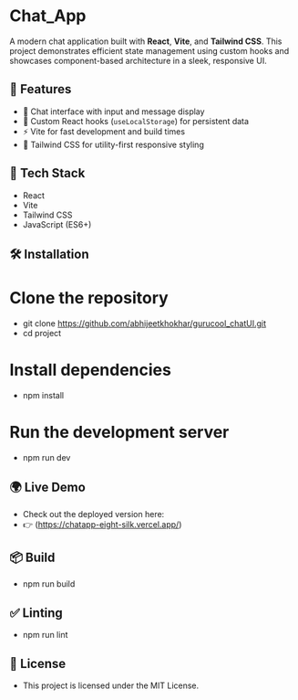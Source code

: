 # Chat_App

A modern chat application built with **React**, **Vite**, and **Tailwind CSS**. This project demonstrates efficient state management using custom hooks and showcases component-based architecture in a sleek, responsive UI.

## 🚀 Features
- 💬 Chat interface with input and message display
- 🧠 Custom React hooks (`useLocalStorage`) for persistent data
- ⚡ Vite for fast development and build times
- 🎨 Tailwind CSS for utility-first responsive styling

## 🧱 Tech Stack
- React
- Vite
- Tailwind CSS
- JavaScript (ES6+)


## 🛠️ Installation
# Clone the repository
- git clone <https://github.com/abhijeetkhokhar/gurucool_chatUI.git>
- cd project

# Install dependencies
- npm install

# Run the development server
- npm run dev

## 🌍 Live Demo
- Check out the deployed version here:
- 👉 (https://chatapp-eight-silk.vercel.app/)

## 📦 Build
- npm run build

## ✅ Linting
- npm run lint

## 📃 License
- This project is licensed under the MIT License.


